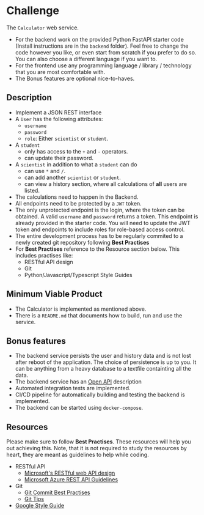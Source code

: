 # Challenge

The `Calculator` web service.

- For the backend work on the provided Python FastAPI starter code (Install instructions are in the `backend` folder). Feel free to change the code however you like, or even start from scratch if you prefer to do so. You can also choose a different language if you want to.
- For the frontend use any programming language / library / technology that you are most comfortable with.
- The Bonus features are optional nice-to-haves.

## Description

- Implement a JSON REST interface
- A `User` has the following attributes:
    - `username`
    - `password`
    - `role`: Either `scientist` or `student`.
- A `student`
    - only has access to the `+` and `-` operators.
    - can update their password.
- A `scientist` in addition to what a `student` can do
    - can use `*` and `/`.
    - can add another `scientist` or `student`.
    - can view a history section, where all calculations of **all** users are listed.
- The calculations need to happen in the Backend.
- All endpoints need to be protected by a `JWT` token.
- The only unprotected endpoint is the login, where the token can be obtained. A valid `username` and `password` returns a token. This endpoint is already provided in the starter code. You will need to update the JWT token and endpoints to include roles for role-based access control.
- The entire development process has to be regularly commited to a newly created git repository following **Best Practises**
- For **Best Practises** reference to the Resource section below. This includes practises like:
    - RESTful API design
    - Git
    - Python/Javascript/Typescript Style Guides

## Minimum Viable Product

- The Calculator is implemented as mentioned above.
- There is a `README.md` that documents how to build, run and use the service.

## Bonus features

- The backend service persists the user and history data and is not lost after reboot of the application. The choice of persistence is up to you. It can be anything from a heavy database to a textfile containting all the data.
- The backend service has an [Open API](https://www.openapis.org/) description
- Automated integration tests are implemented.
- CI/CD pipeline for automatically building and testing the backend is implemented.
- The backend can be started using `docker-compose`.

## Resources

Please make sure to follow **Best Practises**. These resources will help you out achieving this. Note, that it is not required to study the resources by heart, they are meant as guidelines to help while coding.
- RESTful API
    - [Microsoft's RESTful web API design](https://learn.microsoft.com/en-us/azure/architecture/best-practices/api-design)
    - [Microsoft Azure REST API Guidelines](https://github.com/microsoft/api-guidelines/blob/vNext/azure/Guidelines.md)
- Git
    - [Git Commit Best Practises](https://gist.github.com/luismts/495d982e8c5b1a0ced4a57cf3d93cf60#file-gitcommitbestpractices-md)
    - [Git Tips](https://gist.github.com/luismts/495d982e8c5b1a0ced4a57cf3d93cf60#file-gittips-md)
- [Google Style Guide](https://google.github.io/styleguide/)